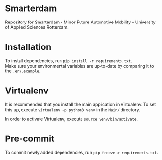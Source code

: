 # Smarterdam
Repository for Smarterdam - Minor Future Automotive Mobility - University of Applied Sciences Rotterdam.

# Installation
To install dependencies, run `pip install -r requirements.txt`.   
Make sure your environmental variables are up-to-date by comparing it to the `.env.example`.

# Virtualenv
It is recommended that you install the main application in Virtualenv. To set this up, execute `virtualenv -p python3 venv` in the `Main/` directory.

In order to activate Virtualenv, execute `source venv/bin/activate`.

# Pre-commit
To commit newly added dependencies, run `pip freeze > requirements.txt`.

